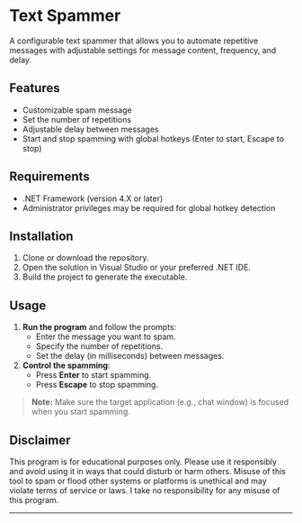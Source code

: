 # Text Spammer

A configurable text spammer that allows you to automate repetitive messages with adjustable settings for message content, frequency, and delay.

## Features
- Customizable spam message
- Set the number of repetitions
- Adjustable delay between messages
- Start and stop spamming with global hotkeys (Enter to start, Escape to stop)

## Requirements
- .NET Framework (version 4.X or later)
- Administrator privileges may be required for global hotkey detection

## Installation
1. Clone or download the repository.
2. Open the solution in Visual Studio or your preferred .NET IDE.
3. Build the project to generate the executable.

## Usage
1. **Run the program** and follow the prompts:
   - Enter the message you want to spam.
   - Specify the number of repetitions.
   - Set the delay (in milliseconds) between messages.
2. **Control the spamming**:
   - Press **Enter** to start spamming.
   - Press **Escape** to stop spamming.

> **Note:** Make sure the target application (e.g., chat window) is focused when you start spamming.

## Disclaimer
This program is for educational purposes only. Please use it responsibly and avoid using it in ways that could disturb or harm others. Misuse of this tool to spam or flood other systems or platforms is unethical and may violate terms of service or laws. I take no responsibility for any misuse of this program.

---

